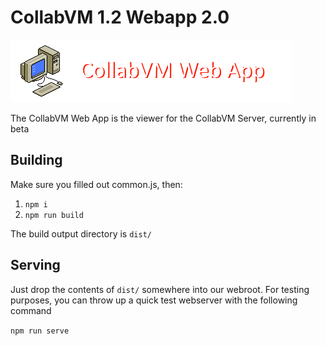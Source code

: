 # CollabVM 1.2 Webapp 2.0

![CollabVM Web App](/webapp.png)

The CollabVM Web App is the viewer for the CollabVM Server, currently in beta

## Building
Make sure you filled out common.js, then:
1. `npm i`
2. `npm run build`

The build output directory is `dist/`

## Serving

Just drop the contents of `dist/` somewhere into our webroot. For testing purposes, you can throw up a quick test webserver with the following command

`npm run serve`
